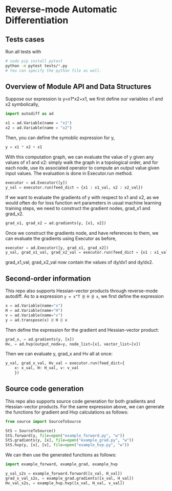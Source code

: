 # Reverse-mode Automatic Differentiation

## Tests cases
Run all tests with
```bash
# sudo pip install pytest
python -m pytest tests/*.py
# You can specify the python file as well.
```

## Overview of Module API and Data Structures

Suppose our expression is y=x1*x2+x1, we first define our variables x1 and x2 symbolically,
```python
import autodiff as ad

x1 = ad.Variable(name = "x1")
x2 = ad.Variable(name = "x2")
```
Then, you can define the symoblic expression for y,
```python
y = x1 * x2 + x1
```
With this computation graph, we can evaluate the value of y given any values of x1 and x2: simply walk the graph in a topological order, and for each node, use its associated operator to compute an output value given input values. The evaluation is done in Executor.run method.
```python
executor = ad.Executor([y])
y_val = executor.run(feed_dict = {x1 : x1_val, x2 : x2_val})
```
If we want to evaluate the gradients of y with respect to x1 and x2, as we would often do for loss function wrt parameters in usual machine learning training steps, we need to construct the gradient nodes, grad_x1 and grad_x2.
```python
grad_x1, grad_x2 = ad.gradients(y, [x1, x2])
```
Once we construct the gradients node, and have references to them, we can evaluate the gradients using Executor as before,
```python
executor = ad.Executor([y, grad_x1, grad_x2])
y_val, grad_x1_val, grad_x2_val = executor.run(feed_dict = {x1 : x1_val, x2 : x2_val})
```
grad_x1_val, grad_x2_val now contain the values of dy/dx1 and dy/dx2.

## Second-order information

This repo also supports Hessian-vector products through reverse-mode autodiff. As to a expression `y = x^T @ H @ x`, we first define the expression 
```python
x = ad.Variable(name="x")
H = ad.Variable(name="H")
v = ad.Variable(name="v")
y = ad.transpose(x) @ H @ x
```
Then define the expression for the gradient and Hessian-vector product:
```python
grad_x, = ad.gradients(y, [x])
Hv, = ad.hvp(output_node=y, node_list=[x], vector_list=[v])
```
Then we can evaluate y, grad_x and Hv all at once:
```python
y_val, grad_x_val, Hv_val = executor.run(feed_dict={
    x: x_val, H: H_val, v: v_val
    })
```

## Source code generation

This repo also supports source code generation for both gradients and Hessian-vector products. For the same expression above, we can generate the functions for gradient and Hvp calculations as follows:
```python
from source import SourceToSource

StS = SourceToSource()
StS.forward(y, file=open("example_forward.py", "w"))
StS.gradients(y, [x], file=open("example_grad.py", "w"))
StS.hvp(y, [x], [v], file=open("example_hvp.py", "w"))
```
We can then use the generated functions as follows:
```python
import example_forward, example_grad, example_hvp

y_val_s2s = example_forward.forward([x_val, H_val])
grad_x_val_s2s, = example_grad.gradients([x_val, H_val])
Hv_val_s2s, = example_hvp.hvp([x_val, H_val, v_val])
```
